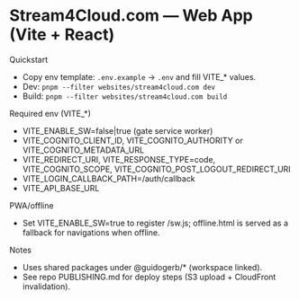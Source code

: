 # Stream4Cloud.com — Web App (Vite + React)

Quickstart
- Copy env template: `.env.example` → `.env` and fill VITE_* values.
- Dev: `pnpm --filter websites/stream4cloud.com dev`
- Build: `pnpm --filter websites/stream4cloud.com build`

Required env (VITE_*)
- VITE_ENABLE_SW=false|true (gate service worker)
- VITE_COGNITO_CLIENT_ID, VITE_COGNITO_AUTHORITY or VITE_COGNITO_METADATA_URL
- VITE_REDIRECT_URI, VITE_RESPONSE_TYPE=code, VITE_COGNITO_SCOPE, VITE_COGNITO_POST_LOGOUT_REDIRECT_URI
- VITE_LOGIN_CALLBACK_PATH=/auth/callback
- VITE_API_BASE_URL

PWA/offline
- Set VITE_ENABLE_SW=true to register /sw.js; offline.html is served as a fallback for navigations when offline.

Notes
- Uses shared packages under @guidogerb/* (workspace linked).
- See repo PUBLISHING.md for deploy steps (S3 upload + CloudFront invalidation).
